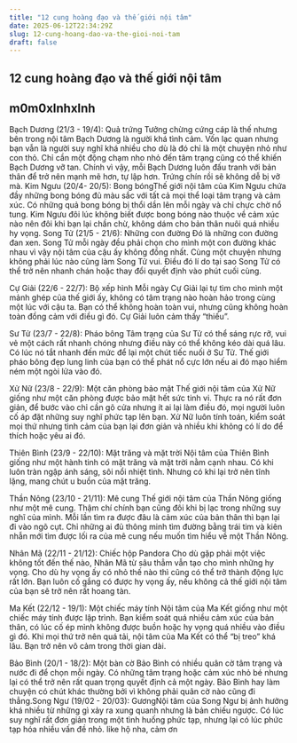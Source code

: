 ```yaml
---
title: "12 cung hoàng đạo và thế giới nội tâm"
date: 2025-06-12T22:34:29Z
slug: 12-cung-hoang-dao-va-the-gioi-noi-tam
draft: false
---
```


## 12 cung hoàng đạo và thế giới nội tâm

## m0m0xInhxInh

Bạch Dương (21/3 - 19/4): Quả trứng
Tưởng chừng cứng cáp là thế nhưng bên trong nội tâm Bạch Dương là người khá tình cảm. Vốn lạc quan nhưng bạn vẫn là người suy nghĩ khá nhiều cho dù là đó chỉ là một chuyện nhỏ như con thỏ. Chỉ cần một động chạm nho nhỏ đến tâm trạng cũng có thể khiến Bạch Dương vỡ tan. Chính vì vậy, mỗi Bạch Dương luôn đấu tranh với bản thân để trở nên mạnh mẽ hơn, tự lập hơn. Trứng chín rồi sẽ không dễ bị vỡ mà.
  Kim Ngưu (20/4- 20/5): Bong bóngThế giới nội tâm của Kim Ngưu chứa đầy những bong bóng đủ màu sắc với tất cả mọi thể loại tâm trạng và cảm xúc. Có những quả bong bóng bị thổi dần lên mỗi ngày và chỉ chực chờ nổ tung. Kim Ngưu đôi lúc không biết được bong bóng nào thuộc về cảm xúc nào nên đôi khi bạn lại chần chừ, không dám cho bản thân nuôi quá nhiều hy vọng.
Song Tử (21/5 - 21/6): Những con đường
Đó là những con đường đan xen. Song Tử mỗi ngày đều phải chọn cho mình một con đường khác nhau vì vậy nội tâm của cậu ấy không đồng nhất. Cùng một chuyện nhưng không phải lúc nào cũng làm Song Tử vui. Điều đó lí do tại sao Song Tử có thể trở nên nhanh chán hoặc thay đổi quyết định vào phút cuối cùng.
  
Cự Giải (22/6 - 22/7): Bộ xếp hình
Mỗi ngày Cự Giải lại tự tìm cho mình một mảnh ghép của thế giới ấy, không có tâm trạng nào hoàn hảo trong cùng một lúc với cậu ta. Bạn có thể không hoàn toàn vui, nhưng cũng không hoàn toàn đồng cảm với điều gì đó. Cự Giải luôn cảm thấy “thiếu”.
  
Sư Tử (23/7 - 22/8): Pháo bông
Tâm trạng của Sư Tử có thể sáng rực rỡ, vui vẻ một cách rất nhanh chóng nhưng điều này có thể không kéo dài quá lâu. Có lúc nó tắt nhanh đến mức để lại một chút tiếc nuối ở Sư Tử. Thế giới pháo bông đẹp lung linh của bạn có thể phát nổ cực lớn nếu ai đó mạo hiểm ném một ngòi lửa vào đó.
  
Xử Nữ (23/8 - 22/9): Một căn phòng bảo mật
Thế giới nội tâm của Xử Nữ giống như một căn phòng được bảo mật hết sức tinh vi. Thực ra nó rất đơn giản, để bước vào chỉ cần gõ cửa nhưng ít ai lại làm điều đó, mọi người luôn cố áp đặt những suy nghĩ phức tạp lên bạn. Xử Nữ luôn tính toán, kiểm soát mọi thứ nhưng tình cảm của bạn lại đơn giản và nhiều khi không có lí do để thích hoặc yêu ai đó.
  
Thiên Bình (23/9 - 22/10): Mặt trăng và mặt trời
Nội tâm của Thiên Bình giống như một hành tinh có mặt trăng và mặt trời nằm cạnh nhau. Có khi luôn tràn ngập ánh sáng, sôi nổi nhiệt tình. Nhưng có khi lại trở nên tĩnh lặng, mang chút u buồn của mặt trăng.
  
Thần Nông (23/10 - 21/11): Mê cung
Thế giới nội tâm của Thần Nông giống như một mê cung. Thậm chí chính bạn cũng đôi khi bị lạc trong những suy nghĩ của mình. Mỗi lần tìm ra được đâu là cảm xúc của bản thân thì bạn lại đi vào ngõ cụt. Chỉ những ai đủ thông minh tìm đường bằng trái tim và kiên nhẫn mới tìm được lối ra của mê cung nếu muốn tìm hiểu về một Thần Nông.
  
Nhân Mã (22/11 - 21/12): Chiếc hộp Pandora
Cho dù gặp phải một việc không tốt đến thế nào, Nhân Mã từ sâu thẳm vẫn tạo cho mình những hy vọng. Cho dù hy vọng ấy có nhỏ thế nào thì cũng có thể trở thành động lực rất lớn. Bạn luôn cố gắng có được hy vọng ấy, nếu không cả thế giới nội tâm của bạn sẽ trở nên rất hoang tàn.
  
Ma Kết (22/12 - 19/1): Một chiếc máy tính
Nội tâm của Ma Kết giống như một chiếc máy tính được lập trình. Bạn kiểm soát quá nhiều cảm xúc của bản thân, có lúc cố ép mình không được buồn hoặc hy vọng quá nhiều vào điều gì đó. Khi mọi thứ trở nên quá tải, nội tâm của Ma Kết có thể “bị treo” khá lâu. Bạn trở nên vô cảm trong thời gian dài.
  
Bảo Bình (20/1 - 18/2): Một bàn cờ
Bảo Bình có nhiều quân cờ tâm trạng và nước đi để chọn mỗi ngày. Có những tâm trạng hoặc cảm xúc nhỏ bé nhưng lại có thể trở nên rất quan trọng quyết định cả một ngày. Bảo Bình hay làm chuyện có chút khác thường bởi vì không phải quân cờ nào cũng đi thẳng.Song Ngư (19/02 - 20/03): GươngNội tâm của Song Ngư bị ảnh hưởng khá nhiều từ những gì xảy ra xung quanh nhưng là bản chiếu ngược. Có lúc suy nghĩ rất đơn giản trong một tình huống phức tạp, nhưng lại có lúc phức tạp hóa nhiều vấn đề nhỏ.
like hộ nha, cảm ơn